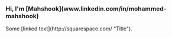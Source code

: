 <h3> Hi, I'm [Mahshook](www.linkedin.com/in/mohammed-mahshook)</h3>
Some [linked text](http://squarespace.com/ "Title").
